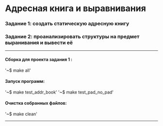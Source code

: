 # Адресная книга и выравнивания
### Задание 1: создать статическую адресную книгу 
### Задание 2: проанализировать структуры на предмет выранивания и вывести её
____

#### Сборка для проекта задания 1 :

'~$ make all'

#### Запуск программ:

'~$ make test_addr_book'
'~$ make test_pad_no_pad'

#### Очистка собранных файлов:

'~$ make clean'
____
